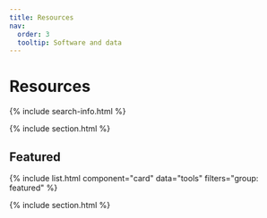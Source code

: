 ```yaml
---
title: Resources
nav:
  order: 3
  tooltip: Software and data
---
```


# <i class="fas fa-tools"></i>Resources

{% include search-info.html %}

{% include section.html %}

## Featured

{% include list.html component="card" data="tools" filters="group: featured" %}

{% include section.html %}
